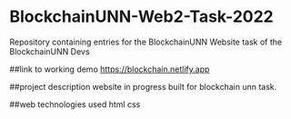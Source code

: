 # BlockchainUNN-Web2-Task-2022
Repository containing entries for the BlockchainUNN Website task of the BlockchainUNN Devs 

##link to working demo
https://blockchain.netlify.app

##project description
website in progress built for blockchain unn task.

##web technologies used
html
css
